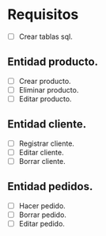 # Requisitos
- [ ] Crear tablas sql.
## Entidad producto.
- [ ] Crear producto.
- [ ] Eliminar producto.
- [ ] Editar producto.
## Entidad cliente.
- [ ] Registrar cliente.
- [ ] Editar cliente.
- [ ] Borrar cliente.
## Entidad pedidos.
- [ ] Hacer pedido.
- [ ] Borrar pedido.
- [ ] Editar pedido.
